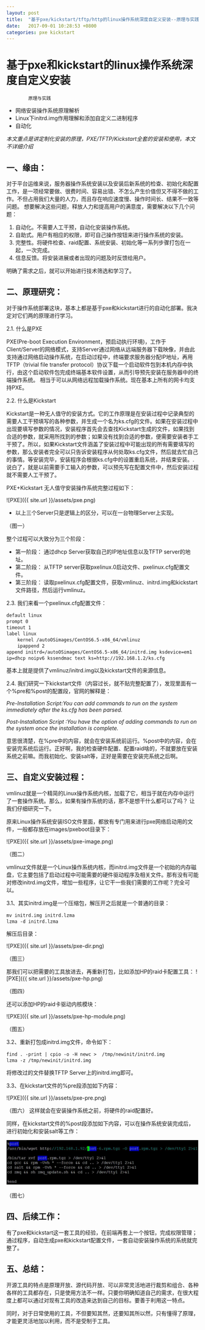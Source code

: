 ```yaml
---
layout: post
title:  "基于pxe/kickstart/tftp/http的linux操作系统深度自定义安装--原理与实践"
date:   2017-09-01 10:28:53 +0800
categories: pxe kickstart
---
```


# 基于pxe和kickstart的linux操作系统深度自定义安装
			原理与实践

* 网络安装操作系统原理解析
* Linux下initrd.img作用理解和添加自定义二进制程序
* 自动化 

*本文重点是讲定制化安装的原理，PXE/TFTP/Kickstart全套的安装和使用，本文不详细介绍*
 
## 一、缘由：
 
对于平台运维来说，服务器操作系统安装以及安装后新系统的检查、初始化和配置工作，是一项经常要做、很费时间、容易出错、不怎么产生价值但又不得不做的工作。不但占用我们大量的人力，而且存在响应速度慢、操作时间长、结果不一致等问题。
想要解决这些问题，释放人力和提高用户的满意度，需要解决以下几个问题：
1. 自动化。不需要人工干预，自动化安装操作系统。
2. 自助式。用户有相应的权限，即可自己操作按钮来进行操作系统的安装。
3. 完整性。将硬件检查、raid配置、系统安装、初始化等一系列步骤打包在一起，一次完成。
4. 信息反馈。将安装进展或者出现的问题及时反馈给用户。
 
明确了需求之后，就可以开始进行技术筛选和学习了。
 
 
## 二、原理研究：
对于操作系统部署这块，基本上都是基于pxe和kickstart进行的自动化部署。我决定对它们两的原理进行学习。
 
2.1. 什么是PXE
 
PXE(Pre-boot Execution Environment，预启动执行环境)，工作于Client/Server的网络模式，支持Server通过网络从远端服务器下载映像，并由此支持通过网络启动操作系统，在启动过程中，终端要求服务器分配IP地址，再用TFTP（trivial file transfer protocol）协议下载一个启动软件包到本机内存中执行，由这个启动软件包完成终端基本软件设置，从而引导预先安装在服务器中的终端操作系统。
相当于可以从网络远程加载操作系统。现在基本上所有的网卡均支持PXE。
 
 
 
2.2. 什么是Kickstart
 
Kickstart是一种无人值守的安装方式。它的工作原理是在安装过程中记录典型的需要人工干预填写的各种参数，并生成一个名为ks.cfg的文件。如果在安装过程中出现要填写参数的情况，安装程序首先会去查找Kickstart生成的文件，如果找到合适的参数，就采用所找到的参数；如果没有找到合适的参数，便需要安装者手工干预了。所以，如果Kickstart文件涵盖了安装过程中可能出现的所有需要填写的参数，那么安装者完全可以只告诉安装程序从何处取ks.cfg文件，然后就去忙自己的事情。等安装完毕，安装程序会根据ks.cfg中的设置重启系统，并结束安装。.
说白了，就是以前需要手工输入的参数，可以预先写在配置文件中，然后安装过程就不需要人工干预了。
 
 
 
PXE+Kickstart 无人值守安装操作系统完整过程如下：
 

![PXE]({{ site.url }}/assets/pxe.png)
* 以上三个Server只是逻辑上的区分，可以在一台物理Server上实现。

（图一）
 
 
整个过程可以大致分为三个阶段：
* 第一阶段：
通过dhcp Server获取自己的IP地址信息以及TFTP server的地址。
* 第二阶段：
从TFTP server获取pxelinux.0启动文件、pxelinux.cfg配置文件。
* 第三阶段：
读取pxelinux.cfg配置文件，获取vmlinuz、initrd.img和kickstart文件路径，然后运行vmlinuz。
 
 
2.3. 我们来看一个pxelinux.cfg配置文件：
```
default linux
prompt 0
timeout 1
label linux
    kernel /autoOSimages/CentOS6.5-x86_64/vmlinuz
    ipappend 2
append initrd=/autoOSimages/CentOS6.5-x86_64/initrd.img ksdevice=em1 ip=dhcp noipv6 kssendmac text ks=http://192.168.1.2/ks.cfg
``` 

基本上就是提供了vmlinuz/initrd.img以及kickstart文件的来源信息。
 
 
2.4. 我们研究一下kickstart文件（内容过长，就不贴完整配置了），发现里面有一个%pre和%post的配置段，官网的解释是：

_Pre-Installation Script:You can add commands to run on the system immediately after the ks.cfg has been parsed._

_Post-Installation Script :You have the option of adding commands to run on the system once the installation is complete._

意思很清楚，在%pre中的内容，就会在安装系统前运行。%post中的内容，会在安装完系统后运行。正好啊，我的检查硬件配置、配置raid啥的，不就要放在安装系统之前嘛。而我初始化、安装salt等，正好是需要在安装完系统之后啊。
 
 
## 三、自定义安装过程：
vmlinuz就是一个精简的Linux操作系统内核，加载了它，相当于就在内存中运行了一套操作系统。那么，如果有操作系统的话，那不是想干什么都可以了吗？
让我们仔细研究一下。
 
原来Linux操作系统安装ISO文件里面，都放有专门用来进行pxe网络启动用的文件，一般都存放在images/pxeboot目录下：
 
![PXE]({{ site.url }}/assets/pxe-image.png)  

（图二）

vmlinuz文件就是一个Linux操作系统内核，而initrd.img文件是一个初始的内存磁盘，它主要包括了启动过程中可能需要的硬件驱动程序及相关文件。那有没有可能对修改initrd.img文件，增加一些程序，让它干一些我们需要的工作呢？完全可以。
 
 
 
3.1、其实initrd.img是一个压缩包，解压开之后就是一个普通的目录：
 
```
mv initrd.img initrd.lzma
lzma -d initrd.lzma
```
 
解压后目录：

![PXE]({{ site.url }}/assets/pxe-dir.png)

（图三）

 
 
那我们可以把需要的工具放进去，再重新打包，比如添加HP的raid卡配置工具：
![PXE]({{ site.url }}/assets/pxe-hp.png)

（图四）
 
 
还可以添加HP的raid卡驱动内核模块：

![PXE]({{ site.url }}/assets/pxe-hp-module.png)

（图五）
 
 
 
 
3.2、重新打包成initrd.img文件，命令如下：
```
find . -print | cpio -o -H newc >  /tmp/newinit/initrd.img
lzma -z /tmp/newinit/initrd.img
```
 
将修改过的文件替换TFTP Server上的initrd.img即可。
 
 
 
3.3、在kickstart文件的%pre段添加如下内容：

![PXE]({{ site.url }}/assets/pxe-pre.png)

（图六）
这样就会在安装操作系统之前，将硬件的raid配置好。
 
 
同样，在kickstart文件的%post段添加如下内容，可以在操作系统安装完成后，进行初始化和安装salt等工作：

![PXE](/assets/pxe-post.png)
 
（图七）
 
 
 
## 四、后续工作：
有了pxe和kickstart这一套工具的经验，在前端再套上一个按钮，完成权限管理；通过程序，自动生成pxe和kickstart配置文件，一套自动安装操作系统的系统就完整了。
 
 
## 五、总结：
开源工具的特点是原理开放、源代码开放、可以非常灵活地进行裁剪和组合、各种各样的工具都存在，只是使用方法不一样。只要你明确知道自己的需求，在很大程度上都可以通过对现有工具的改造来达到自己的目标。要善于利用这一特点。
 
同时，对于日常使用的工具，不但要知其然，还要知其所以然，只有懂得了原理，才能更灵活地加以利用，而不是受制于工具。
 
 
 
 
